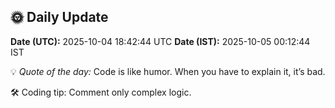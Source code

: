 ## 🌞 Daily Update

**Date (UTC):** 2025-10-04 18:42:44 UTC
**Date (IST):** 2025-10-05 00:12:44 IST

💡 *Quote of the day:* Code is like humor. When you have to explain it, it’s bad.

🛠️ Coding tip: Comment only complex logic.
